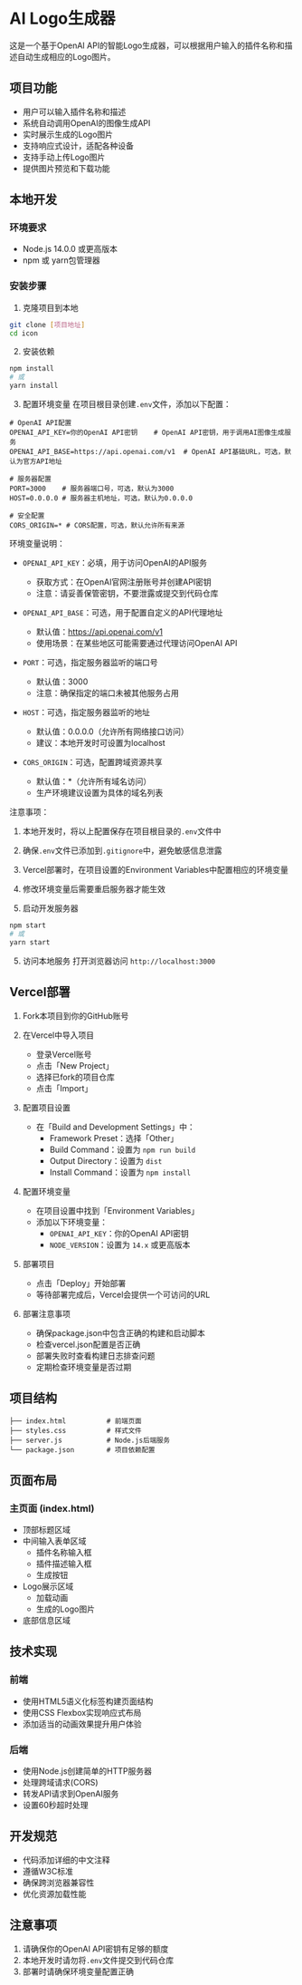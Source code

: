 # AI Logo生成器

这是一个基于OpenAI API的智能Logo生成器，可以根据用户输入的插件名称和描述自动生成相应的Logo图片。

## 项目功能

- 用户可以输入插件名称和描述
- 系统自动调用OpenAI的图像生成API
- 实时展示生成的Logo图片
- 支持响应式设计，适配各种设备
- 支持手动上传Logo图片
- 提供图片预览和下载功能

## 本地开发

### 环境要求
- Node.js 14.0.0 或更高版本
- npm 或 yarn包管理器

### 安装步骤

1. 克隆项目到本地
```bash
git clone [项目地址]
cd icon
```

2. 安装依赖
```bash
npm install
# 或
yarn install
```

3. 配置环境变量
在项目根目录创建`.env`文件，添加以下配置：
```
# OpenAI API配置
OPENAI_API_KEY=你的OpenAI API密钥    # OpenAI API密钥，用于调用AI图像生成服务
OPENAI_API_BASE=https://api.openai.com/v1  # OpenAI API基础URL，可选，默认为官方API地址

# 服务器配置
PORT=3000    # 服务器端口号，可选，默认为3000
HOST=0.0.0.0 # 服务器主机地址，可选，默认为0.0.0.0

# 安全配置
CORS_ORIGIN=* # CORS配置，可选，默认允许所有来源
```

环境变量说明：
- `OPENAI_API_KEY`：必填，用于访问OpenAI的API服务
  - 获取方式：在OpenAI官网注册账号并创建API密钥
  - 注意：请妥善保管密钥，不要泄露或提交到代码仓库

- `OPENAI_API_BASE`：可选，用于配置自定义的API代理地址
  - 默认值：https://api.openai.com/v1
  - 使用场景：在某些地区可能需要通过代理访问OpenAI API

- `PORT`：可选，指定服务器监听的端口号
  - 默认值：3000
  - 注意：确保指定的端口未被其他服务占用

- `HOST`：可选，指定服务器监听的地址
  - 默认值：0.0.0.0（允许所有网络接口访问）
  - 建议：本地开发时可设置为localhost

- `CORS_ORIGIN`：可选，配置跨域资源共享
  - 默认值：*（允许所有域名访问）
  - 生产环境建议设置为具体的域名列表

注意事项：
1. 本地开发时，将以上配置保存在项目根目录的`.env`文件中
2. 确保`.env`文件已添加到`.gitignore`中，避免敏感信息泄露
3. Vercel部署时，在项目设置的Environment Variables中配置相应的环境变量
4. 修改环境变量后需要重启服务器才能生效

4. 启动开发服务器
```bash
npm start
# 或
yarn start
```

5. 访问本地服务
打开浏览器访问 `http://localhost:3000`

## Vercel部署

1. Fork本项目到你的GitHub账号

2. 在Vercel中导入项目
   - 登录Vercel账号
   - 点击「New Project」
   - 选择已fork的项目仓库
   - 点击「Import」

3. 配置项目设置
   - 在「Build and Development Settings」中：
     - Framework Preset：选择「Other」
     - Build Command：设置为 `npm run build`
     - Output Directory：设置为 `dist`
     - Install Command：设置为 `npm install`

4. 配置环境变量
   - 在项目设置中找到「Environment Variables」
   - 添加以下环境变量：
     - `OPENAI_API_KEY`：你的OpenAI API密钥
     - `NODE_VERSION`：设置为 `14.x` 或更高版本

5. 部署项目
   - 点击「Deploy」开始部署
   - 等待部署完成后，Vercel会提供一个可访问的URL

6. 部署注意事项
   - 确保package.json中包含正确的构建和启动脚本
   - 检查vercel.json配置是否正确
   - 部署失败时查看构建日志排查问题
   - 定期检查环境变量是否过期

## 项目结构

```
├── index.html          # 前端页面
├── styles.css          # 样式文件
├── server.js           # Node.js后端服务
└── package.json        # 项目依赖配置
```

## 页面布局

### 主页面 (index.html)
- 顶部标题区域
- 中间输入表单区域
  - 插件名称输入框
  - 插件描述输入框
  - 生成按钮
- Logo展示区域
  - 加载动画
  - 生成的Logo图片
- 底部信息区域

## 技术实现

### 前端
- 使用HTML5语义化标签构建页面结构
- 使用CSS Flexbox实现响应式布局
- 添加适当的动画效果提升用户体验

### 后端
- 使用Node.js创建简单的HTTP服务器
- 处理跨域请求(CORS)
- 转发API请求到OpenAI服务
- 设置60秒超时处理

## 开发规范
- 代码添加详细的中文注释
- 遵循W3C标准
- 确保跨浏览器兼容性
- 优化资源加载性能

## 注意事项

1. 请确保你的OpenAI API密钥有足够的额度
2. 本地开发时请勿将`.env`文件提交到代码仓库
3. 部署时请确保环境变量配置正确